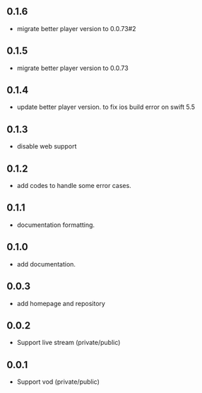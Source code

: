 ## 0.1.6
* migrate better player version to 0.0.73#2

## 0.1.5
* migrate better player version to 0.0.73

## 0.1.4
* update better player version. to fix ios build error on swift 5.5

## 0.1.3
* disable web support

## 0.1.2
* add codes to handle some error cases.

## 0.1.1
* documentation formatting.

## 0.1.0
* add documentation.

## 0.0.3
* add homepage and repository

## 0.0.2
* Support live stream (private/public)

## 0.0.1
* Support vod (private/public)
